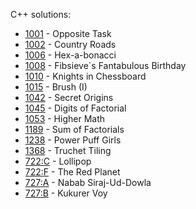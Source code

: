 C++ solutions:

- [1001](1001/solution.cpp) - Opposite Task
- [1002](1002/solution.cpp) - Country Roads
- [1006](1006/solution.cpp) - Hex-a-bonacci
- [1008](1008/solution.spp) - Fibsieve`s Fantabulous Birthday
- [1010](1010/solution.cpp) - Knights in Chessboard
- [1015](1015/solution.cpp) - Brush (I)
- [1042](1042/solution.cpp) - Secret Origins
- [1045](1045/solution.cpp) - Digits of Factorial
- [1053](1053/solution.cpp) - Higher Math
- [1189](1189/solution.cpp) - Sum of Factorials
- [1238](1238/solution.cpp) - Power Puff Girls
- [1368](1368/solution.cpp) - Truchet Tiling
- [722:C](_contest-722/c.cpp) - Lollipop
- [722:F](_contest-722/f.cpp) - The Red Planet
- [727:A](_contest-727/a.cpp) - Nabab Siraj-Ud-Dowla
- [727:B](_contest-727/b.cpp) - Kukurer Voy
